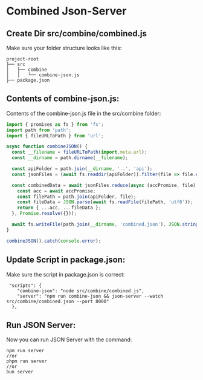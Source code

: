 # Combined Json-Server

## Create Dir src/combine/combined.js
Make sure your folder structure looks like this:
```
project-root
├── src
│   ├── combine
│   │   └── combine-json.js
├── package.json

```
## Contents of combine-json.js: 
Contents of the combine-json.js file in the src/combine folder:
```javascript
import { promises as fs } from 'fs';
import path from 'path';
import { fileURLToPath } from 'url';

async function combineJSON() {
  const __filename = fileURLToPath(import.meta.url);
  const __dirname = path.dirname(__filename);

  const apiFolder = path.join(__dirname, '..', 'api');
  const jsonFiles = (await fs.readdir(apiFolder)).filter(file => file.endsWith('.json'));

  const combinedData = await jsonFiles.reduce(async (accPromise, file) => {
    const acc = await accPromise;
    const filePath = path.join(apiFolder, file);
    const fileData = JSON.parse(await fs.readFile(filePath, 'utf8'));
    return { ...acc, ...fileData };
  }, Promise.resolve({}));

  await fs.writeFile(path.join(__dirname, 'combined.json'), JSON.stringify(combinedData, null, 2));
}

combineJSON().catch(console.error);
```

## Update Script in package.json:
Make sure the script in package.json is correct:
```
 "scripts": {
    "combine-json": "node src/combine/combined.js",
    "server": "npm run combine-json && json-server --watch src/combine/combined.json --port 8000"
  },
```

## Run JSON Server:
Now you can run JSON Server with the command:
```
npm run server
//or
phpm run server
//or
bun server
```

